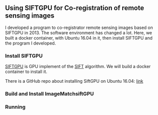 ## Using SIFTGPU for Co-registration of remote sensing images

I developed a program to co-registrator remote sensing images based on SIFTGPU in 2013. 
The software environment has changed a lot. 
Here, we built a docker container, with Ubuntu 16.04 in it, then install SIFTGPU and the program 
I developed. 



### Install SIFTGPU
[SIFTGPU](https://github.com/pitzer/SiftGPU) is GPU implement of the [SIFT](https://link.springer.com/article/10.1023/B:VISI.0000029664.99615.94) 
algorithm.
We will build a docker container to install it. 

There is a GitHub repo about installing SiftGPU on Ubuntu 16.04: [link](https://github.com/wangq95/SiftGPU_Linux)


### Build and Install ImageMatchsiftGPU

### Running



    
    

